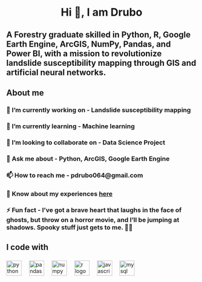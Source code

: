 <h1 align="center">Hi 👋, I am Drubo</h1>

###

<h2 align="left">A Forestry graduate skilled in Python, R, Google Earth Engine, ArcGIS, NumPy, Pandas, and Power BI, with a mission to revolutionize landslide susceptibility mapping through GIS and artificial neural networks.</h2>

###

<h2 align="left">About me</h2>

###

<div align="left">
<h3>🔭 I’m currently working on -  Landslide susceptibility mapping</h3>
<h3>🌱 I’m currently learning - Machine learning</h3>
<h3>👯 I’m looking to collaborate on - Data Science Project</h3>
<h3>💬 Ask me about - Python, ArcGIS, Google Earth Engine</h3>
<h3>📫 How to reach me - pdrubo064@gmail.com</h3>
<h3>📄 Know about my experiences <a href="https://drive.google.com/file/d/1rMZ3FE4JoRj0sHiwUPE0mRbp7ss8TKlg/view?usp=sharing">here</a></h3>
<h3>⚡ Fun fact - I’ve got a brave heart that laughs in the face of ghosts, but throw on a horror movie, and I’ll be jumping at shadows. Spooky stuff just gets to me. 🎃💀</h3>
</div>

###

<h2 align="left">I code with</h2>

###

<div align="left">
  <img src="https://skillicons.dev/icons?i=py" height="40" alt="python logo"  />
  <img width="12" />
  <img src="https://img.shields.io/badge/pandas-150458?logo=pandas&logoColor=white&style=for-the-badge" height="40" alt="pandas logo"  />
  <img width="12" />
  <img src="https://img.shields.io/badge/NumPy-013243?logo=numpy&logoColor=white&style=for-the-badge" height="40" alt="numpy logo"  />
  <img width="12" />
  <img src="https://skillicons.dev/icons?i=r" height="40" alt="r logo"  />
  <img width="12" />
  <img src="https://cdn.jsdelivr.net/gh/devicons/devicon/icons/javascript/javascript-original.svg" height="40" alt="javascript logo"  />
  <img width="12" />
  <img src="https://skillicons.dev/icons?i=mysql" height="40" alt="mysql logo"  />
</div>

###

